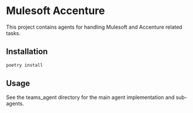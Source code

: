 # Mulesoft Accenture

This project contains agents for handling Mulesoft and Accenture related tasks.

## Installation

```bash
poetry install
```

## Usage

See the teams_agent directory for the main agent implementation and sub-agents.
